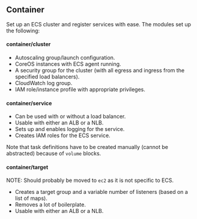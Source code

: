 ## Container

Set up an ECS cluster and register services with ease. The modules set up the following:

#### container/cluster

- Autoscaling group/launch configuration.
- CoreOS instances with ECS agent running.
- A security group for the cluster (with all egress and ingress from the specified load balancers).
- CloudWatch log group.
- IAM role/instance profile with appropriate privileges.

#### container/service

- Can be used with or without a load balancer.
- Usable with either an ALB or a NLB.
- Sets up and enables logging for the service.
- Creates IAM roles for the ECS service.

Note that task definitions have to be created manually (cannot be abstracted) because of `volume` blocks.

#### container/target

NOTE: Should probably be moved to `ec2` as it is not specific to ECS.

- Creates a target group and a variable number of listeners (based on a list of maps).
- Removes a lot of boilerplate.
- Usable with either an ALB or a NLB.
